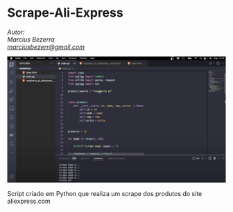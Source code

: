 # Scrape-Ali-Express

_Autor:\
Marcius Bezerra\
[marciusbezerr@gmail.com](mailto:marciusbezerr@gmail.com)_

![Scrape-Ali-Express](readme.png)

Script criado em Python que realiza um scrape dos produtos do site aliexpress.com

```